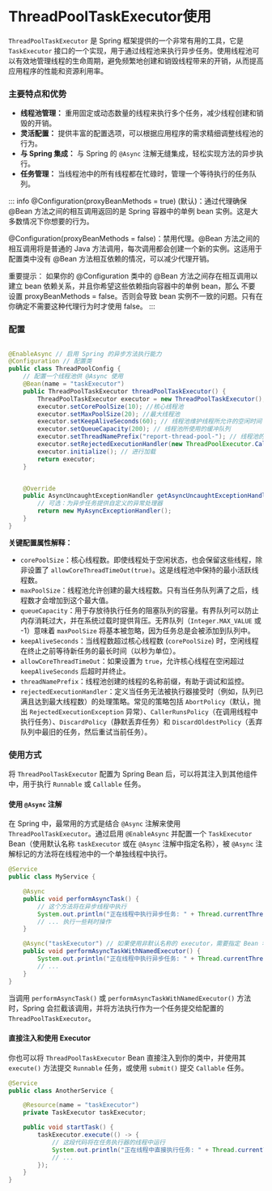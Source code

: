 # ThreadPoolTaskExecutor使用


`ThreadPoolTaskExecutor` 是 Spring 框架提供的一个非常有用的工具，它是 `TaskExecutor` 接口的一个实现，用于通过线程池来执行异步任务。使用线程池可以有效地管理线程的生命周期，避免频繁地创建和销毁线程带来的开销，从而提高应用程序的性能和资源利用率。

### 主要特点和优势

* **线程池管理：** 重用固定或动态数量的线程来执行多个任务，减少线程创建和销毁的开销。
* **灵活配置：** 提供丰富的配置选项，可以根据应用程序的需求精细调整线程池的行为。
* **与 Spring 集成：** 与 Spring 的 `@Async` 注解无缝集成，轻松实现方法的异步执行。
* **任务管理：** 当线程池中的所有线程都在忙碌时，管理一个等待执行的任务队列。

::: info
@Configuration(proxyBeanMethods = true) (默认)：通过代理确保 @Bean 方法之间的相互调用返回的是 Spring 容器中的单例 bean
实例。这是大多数情况下你想要的行为。

@Configuration(proxyBeanMethods = false)：禁用代理。@Bean 方法之间的相互调用将是普通的 Java 方法调用，每次调用都会创建一个新的实例。这适用于配置类中没有
@Bean 方法相互依赖的情况，可以减少代理开销。

重要提示： 如果你的 @Configuration 类中的 @Bean 方法之间存在相互调用以建立 bean 依赖关系，并且你希望这些依赖指向容器中的单例
bean，那么 不要 设置 proxyBeanMethods = false。否则会导致 bean 实例不一致的问题。只有在你确定不需要这种代理行为时才使用
false。
:::

### 配置

```java

@EnableAsync // 启用 Spring 的异步方法执行能力
@Configuration // 配置类
public class ThreadPoolConfig {
    // 配置一个线程池供 @Async 使用
    @Bean(name = "taskExecutor")
    public ThreadPoolTaskExecutor threadPoolTaskExecutor() {
        ThreadPoolTaskExecutor executor = new ThreadPoolTaskExecutor();
        executor.setCorePoolSize(10); //核心线程池
        executor.setMaxPoolSize(20); //最大线程池
        executor.setKeepAliveSeconds(60); // 线程池维护线程所允许的空闲时间
        executor.setQueueCapacity(200); // 线程池所使用的缓冲队列
        executor.setThreadNamePrefix("report-thread-pool-"); // 线程池的前缀
        executor.setRejectedExecutionHandler(new ThreadPoolExecutor.CallerRunsPolicy()); // 拒绝策略
        executor.initialize(); // 进行加载
        return executor;
    }


    @Override
    public AsyncUncaughtExceptionHandler getAsyncUncaughtExceptionHandler() {
        // 可选：为异步任务提供自定义的异常处理器
        return new MyAsyncExceptionHandler();
    }
}
```


**关键配置属性解释：**

* `corePoolSize`：核心线程数。即使线程处于空闲状态，也会保留这些线程，除非设置了 `allowCoreThreadTimeOut(true)`。这是线程池中保持的最小活跃线程数。
* `maxPoolSize`：线程池允许创建的最大线程数。只有当任务队列满了之后，线程数才会增加到这个最大值。
* `queueCapacity`：用于存放待执行任务的阻塞队列的容量。有界队列可以防止内存消耗过大，并在系统过载时提供背压。无界队列（`Integer.MAX_VALUE` 或 -1）意味着 `maxPoolSize` 将基本被忽略，因为任务总是会被添加到队列中。
* `keepAliveSeconds`：当线程数超过核心线程数 (`corePoolSize`) 时，空闲线程在终止之前等待新任务的最长时间（以秒为单位）。
* `allowCoreThreadTimeOut`：如果设置为 `true`，允许核心线程在空闲超过 `keepAliveSeconds` 后超时并终止。
* `threadNamePrefix`：线程池创建的线程的名称前缀，有助于调试和监控。
* `rejectedExecutionHandler`：定义当任务无法被执行器接受时（例如，队列已满且达到最大线程数）的处理策略。常见的策略包括 `AbortPolicy`（默认，抛出 `RejectedExecutionException` 异常）、`CallerRunsPolicy`（在调用线程中执行任务）、`DiscardPolicy`（静默丢弃任务）和 `DiscardOldestPolicy`（丢弃队列中最旧的任务，然后重试当前任务）。

### 使用方式

将 `ThreadPoolTaskExecutor` 配置为 Spring Bean 后，可以将其注入到其他组件中，用于执行 `Runnable` 或 `Callable` 任务。

#### 使用 `@Async` 注解

在 Spring 中，最常用的方式是结合 `@Async` 注解来使用 `ThreadPoolTaskExecutor`。通过启用 `@EnableAsync` 并配置一个 `TaskExecutor` Bean（使用默认名称 `taskExecutor` 或在 `@Async` 注解中指定名称），被 `@Async` 注解标记的方法将在线程池中的一个单独线程中执行。

```java
@Service
public class MyService {

    @Async
    public void performAsyncTask() {
        // 这个方法将在异步线程中执行
        System.out.println("正在线程中执行异步任务: " + Thread.currentThread().getName());
        // ... 执行一些耗时操作
    }

    @Async("taskExecutor") // 如果使用非默认名称的 executor，需要指定 Bean 名称
    public void performAsyncTaskWithNamedExecutor() {
        System.out.println("正在线程中执行异步任务: " + Thread.currentThread().getName());
        // ...
    }
}
```

当调用 `performAsyncTask()` 或 `performAsyncTaskWithNamedExecutor()` 方法时，Spring 会拦截该调用，并将方法执行作为一个任务提交给配置的 `ThreadPoolTaskExecutor`。

#### 直接注入和使用 Executor

你也可以将 `ThreadPoolTaskExecutor` Bean 直接注入到你的类中，并使用其 `execute()` 方法提交 `Runnable` 任务，或使用 `submit()` 提交 `Callable` 任务。

```java
@Service
public class AnotherService {

    @Resource(name = "taskExecutor")
    private TaskExecutor taskExecutor;

    public void startTask() {
        taskExecutor.execute(() -> {
            // 这段代码将在任务执行器的线程中运行
            System.out.println("正在线程中直接执行任务: " + Thread.currentThread().getName());
            // ...
        });
    }
}
```
